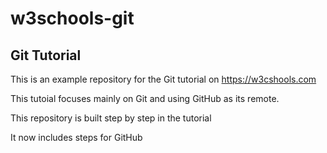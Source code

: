 # w3schools-git
## Git Tutorial

This is an example repository for the Git tutorial on https://w3cshools.com

This tutoial focuses mainly on Git and using GitHub as its remote.

This repository is built step by step in the tutorial

It now includes steps for GitHub
